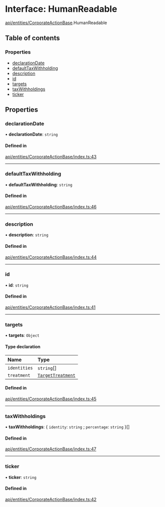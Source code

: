 # Interface: HumanReadable

[api/entities/CorporateActionBase](../wiki/api.entities.CorporateActionBase).HumanReadable

## Table of contents

### Properties

- [declarationDate](../wiki/api.entities.CorporateActionBase.HumanReadable#declarationdate)
- [defaultTaxWithholding](../wiki/api.entities.CorporateActionBase.HumanReadable#defaulttaxwithholding)
- [description](../wiki/api.entities.CorporateActionBase.HumanReadable#description)
- [id](../wiki/api.entities.CorporateActionBase.HumanReadable#id)
- [targets](../wiki/api.entities.CorporateActionBase.HumanReadable#targets)
- [taxWithholdings](../wiki/api.entities.CorporateActionBase.HumanReadable#taxwithholdings)
- [ticker](../wiki/api.entities.CorporateActionBase.HumanReadable#ticker)

## Properties

### declarationDate

• **declarationDate**: `string`

#### Defined in

[api/entities/CorporateActionBase/index.ts:43](https://github.com/PolymeshAssociation/polymesh-sdk/blob/07b115c8/src/api/entities/CorporateActionBase/index.ts#L43)

___

### defaultTaxWithholding

• **defaultTaxWithholding**: `string`

#### Defined in

[api/entities/CorporateActionBase/index.ts:46](https://github.com/PolymeshAssociation/polymesh-sdk/blob/07b115c8/src/api/entities/CorporateActionBase/index.ts#L46)

___

### description

• **description**: `string`

#### Defined in

[api/entities/CorporateActionBase/index.ts:44](https://github.com/PolymeshAssociation/polymesh-sdk/blob/07b115c8/src/api/entities/CorporateActionBase/index.ts#L44)

___

### id

• **id**: `string`

#### Defined in

[api/entities/CorporateActionBase/index.ts:41](https://github.com/PolymeshAssociation/polymesh-sdk/blob/07b115c8/src/api/entities/CorporateActionBase/index.ts#L41)

___

### targets

• **targets**: `Object`

#### Type declaration

| Name | Type |
| :------ | :------ |
| `identities` | `string`[] |
| `treatment` | [`TargetTreatment`](../wiki/api.entities.CorporateActionBase.types.TargetTreatment) |

#### Defined in

[api/entities/CorporateActionBase/index.ts:45](https://github.com/PolymeshAssociation/polymesh-sdk/blob/07b115c8/src/api/entities/CorporateActionBase/index.ts#L45)

___

### taxWithholdings

• **taxWithholdings**: { `identity`: `string` ; `percentage`: `string`  }[]

#### Defined in

[api/entities/CorporateActionBase/index.ts:47](https://github.com/PolymeshAssociation/polymesh-sdk/blob/07b115c8/src/api/entities/CorporateActionBase/index.ts#L47)

___

### ticker

• **ticker**: `string`

#### Defined in

[api/entities/CorporateActionBase/index.ts:42](https://github.com/PolymeshAssociation/polymesh-sdk/blob/07b115c8/src/api/entities/CorporateActionBase/index.ts#L42)
